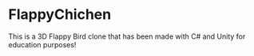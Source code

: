 # FlappyChichen
This is a 3D Flappy Bird clone that has been made with C# and Unity for education purposes!
